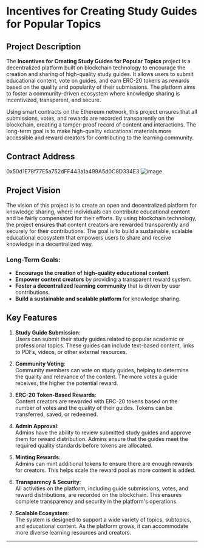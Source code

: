 # Incentives for Creating Study Guides for Popular Topics

## Project Description

The **Incentives for Creating Study Guides for Popular Topics** project is a decentralized platform built on blockchain technology to encourage the creation and sharing of high-quality study guides. It allows users to submit educational content, vote on guides, and earn ERC-20 tokens as rewards based on the quality and popularity of their submissions. The platform aims to foster a community-driven ecosystem where knowledge sharing is incentivized, transparent, and secure.

Using smart contracts on the Ethereum network, this project ensures that all submissions, votes, and rewards are recorded transparently on the blockchain, creating a tamper-proof record of content and interactions. The long-term goal is to make high-quality educational materials more accessible and reward creators for contributing to the learning community.

## Contract Address
0x50d1E78f77E5a752dFF443a1a499A5d0C8D334E3
![image](https://github.com/user-attachments/assets/68a4172b-36b3-4314-890c-4f0886059289)

## Project Vision

The vision of this project is to create an open and decentralized platform for knowledge sharing, where individuals can contribute educational content and be fairly compensated for their efforts. By using blockchain technology, the project ensures that content creators are rewarded transparently and securely for their contributions. The goal is to build a sustainable, scalable educational ecosystem that empowers users to share and receive knowledge in a decentralized way.

### Long-Term Goals:
- **Encourage the creation of high-quality educational content**.
- **Empower content creators** by providing a transparent reward system.
- **Foster a decentralized learning community** that is driven by user contributions.
- **Build a sustainable and scalable platform** for knowledge sharing.

## Key Features

1. **Study Guide Submission**:  
   Users can submit their study guides related to popular academic or professional topics. These guides can include text-based content, links to PDFs, videos, or other external resources.

2. **Community Voting**:  
   Community members can vote on study guides, helping to determine the quality and relevance of the content. The more votes a guide receives, the higher the potential reward.

3. **ERC-20 Token-Based Rewards**:  
   Content creators are rewarded with ERC-20 tokens based on the number of votes and the quality of their guides. Tokens can be transferred, saved, or redeemed.

4. **Admin Approval**:  
   Admins have the ability to review submitted study guides and approve them for reward distribution. Admins ensure that the guides meet the required quality standards before tokens are allocated.

5. **Minting Rewards**:  
   Admins can mint additional tokens to ensure there are enough rewards for creators. This helps scale the reward pool as more content is added.

6. **Transparency & Security**:  
   All activities on the platform, including guide submissions, votes, and reward distributions, are recorded on the blockchain. This ensures complete transparency and security in the platform's operations.

7. **Scalable Ecosystem**:  
   The system is designed to support a wide variety of topics, subtopics, and educational content. As the platform grows, it can accommodate more diverse learning resources and creators.

---



